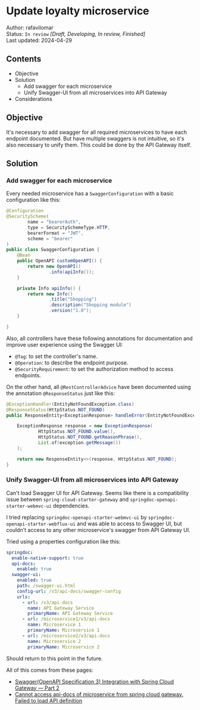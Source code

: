 # Update loyalty microservice
Author: rafavilomar  
Status: `In review` *[Draft, Developing, In review, Finished]*  
Last updated: 2024-04-29

## Contents
- Objective
- Solution
    - Add swagger for each microservice
    - Unify Swagger-UI from all microservices into API Gateway
- Considerations

## Objective

It's necessary to add swagger for all required microservices to have each endpoint documented. But have multiple 
swaggers is not intuitive, so it's also necessary to unify them. This could be done by the API Gateway itself.

## Solution

### Add swagger for each microservice

Every needed microservice has a `SwaggerConfiguration` with a basic configuration like this:

```java
@Configuration
@SecurityScheme(
        name = "bearerAuth",
        type = SecuritySchemeType.HTTP,
        bearerFormat = "JWT",
        scheme = "bearer"
)
public class SwaggerConfiguration {
    @Bean
    public OpenAPI customOpenAPI() {
        return new OpenAPI()
                .info(apiInfo());
    }

    private Info apiInfo() {
        return new Info()
                .title("Shopping")
                .description("Shopping module")
                .version("1.0");
    }

}
```

Also, all controllers have these following annotations for documentation and improve user experience using the Swagger UI:
- `@Tag`: to set the controller's name.
- `@Operation`: to describe the endpoint purpose.
- `@SecurityRequirement`: to set the authorization method to access endpoints.

On the other hand, all `@RestControllerAdvice` have been documented using the annotation `@ResponseStatus` just like 
this:

```java
@ExceptionHandler(EntityNotFoundException.class)
@ResponseStatus(HttpStatus.NOT_FOUND)
public ResponseEntity<ExceptionResponse> handleError(EntityNotFoundException exception) {

    ExceptionResponse response = new ExceptionResponse(
            HttpStatus.NOT_FOUND.value(),
            HttpStatus.NOT_FOUND.getReasonPhrase(),
            List.of(exception.getMessage())
    );

    return new ResponseEntity<>(response, HttpStatus.NOT_FOUND);
}
```

### Unify Swagger-UI from all microservices into API Gateway

Can't load Swagger UI for API Gateway. Seems like there is a compatibility issue between `spring-cloud-starter-gateway` 
and `springdoc-openapi-starter-webmvc-ui` dependencies. 

I tried replacing `springdoc-openapi-starter-webmvc-ui` by `springdoc-openapi-starter-webflux-ui` and was able to access 
to Swagger UI, but couldn't access to any other microservice's swagger from API Gateway UI.

Tried using a properties configuration like this:

```yaml
springdoc:
  enable-native-support: true
  api-docs:
    enabled: true
  swagger-ui:
    enabled: true
    path: /swagger-ui.html
    config-url: /v3/api-docs/swagger-config
    urls:
      - url: /v3/api-docs
        name: API Gateway Service
        primaryName: API Gateway Service
      - url: /microservice1/v3/api-docs
        name: Microservice 1
        primaryName: Microservice 1
      - url: /microservice2/v3/api-docs
        name: Microservice 2
        primaryName: Microservice 2
```

Should return to this point in the future.

All of this comes from these pages:
- [Swagger(OpenAPI Specification 3) Integration with Spring Cloud Gateway — Part 2](https://medium.com/@pubuduc.14/swagger-openapi-specification-3-integration-with-spring-cloud-gateway-part-2-1d670d4ab69a)
- [Cannot access api-docs of microservice from spring cloud gateway. Failed to load API definition](https://stackoverflow.com/questions/71108572/cannot-access-api-docs-of-microservice-from-spring-cloud-gateway-failed-to-load)